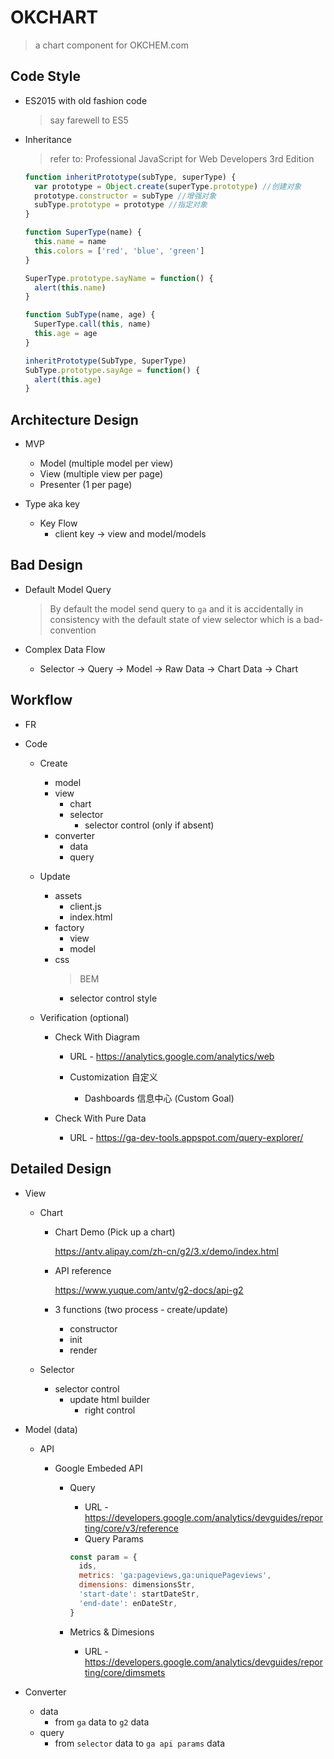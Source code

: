 # OKCHART

> a chart component for OKCHEM.com

## Code Style

- ES2015 with old fashion code

  > say farewell to ES5

- Inheritance

  > refer to: Professional JavaScript for Web Developers 3rd Edition

  ```javascript
  function inheritPrototype(subType, superType) {
    var prototype = Object.create(superType.prototype) //创建对象
    prototype.constructor = subType //增强对象
    subType.prototype = prototype //指定对象
  }

  function SuperType(name) {
    this.name = name
    this.colors = ['red', 'blue', 'green']
  }

  SuperType.prototype.sayName = function() {
    alert(this.name)
  }

  function SubType(name, age) {
    SuperType.call(this, name)
    this.age = age
  }

  inheritPrototype(SubType, SuperType)
  SubType.prototype.sayAge = function() {
    alert(this.age)
  }
  ```

## Architecture Design

- MVP

  - Model (multiple model per view)
  - View (multiple view per page)
  - Presenter (1 per page)

- Type aka key
  - Key Flow
    - client key -> view and model/models

## Bad Design

- Default Model Query

  > By default the model send query to `ga` and it is accidentally in consistency with the default state of view selector which is a bad-convention

- Complex Data Flow
  - Selector -> Query -> Model -> Raw Data -> Chart Data -> Chart

## Workflow

- FR

- Code

  - Create

    - model
    - view
      - chart
      - selector
        - selector control (only if absent)
    - converter
      - data
      - query

  - Update

    - assets
      - client.js
      - index.html
    - factory
      - view
      - model
    - css
      > BEM
      - selector control style

  - Verification (optional)

    - Check With Diagram

      - URL - https://analytics.google.com/analytics/web

      - Customization 自定义

        - Dashboards 信息中心 (Custom Goal)

    - Check With Pure Data

      - URL - https://ga-dev-tools.appspot.com/query-explorer/

## Detailed Design

- View

  - Chart

    - Chart Demo (Pick up a chart)

      https://antv.alipay.com/zh-cn/g2/3.x/demo/index.html

    - API reference

      https://www.yuque.com/antv/g2-docs/api-g2

    - 3 functions (two process - create/update)
      - constructor
      - init
      - render

  - Selector
    - selector control
      - update html builder
        - right control

- Model (data)

  - API

    - Google Embeded API

      - Query

        - URL - https://developers.google.com/analytics/devguides/reporting/core/v3/reference
        - Query Params

        ```javascript
        const param = {
          ids,
          metrics: 'ga:pageviews,ga:uniquePageviews',
          dimensions: dimensionsStr,
          'start-date': startDateStr,
          'end-date': enDateStr,
        }
        ```

      - Metrics & Dimesions

        - URL - https://developers.google.com/analytics/devguides/reporting/core/dimsmets

- Converter
  - data
    - from `ga` data to `g2` data
  - query
    - from `selector` data to `ga api params` data
